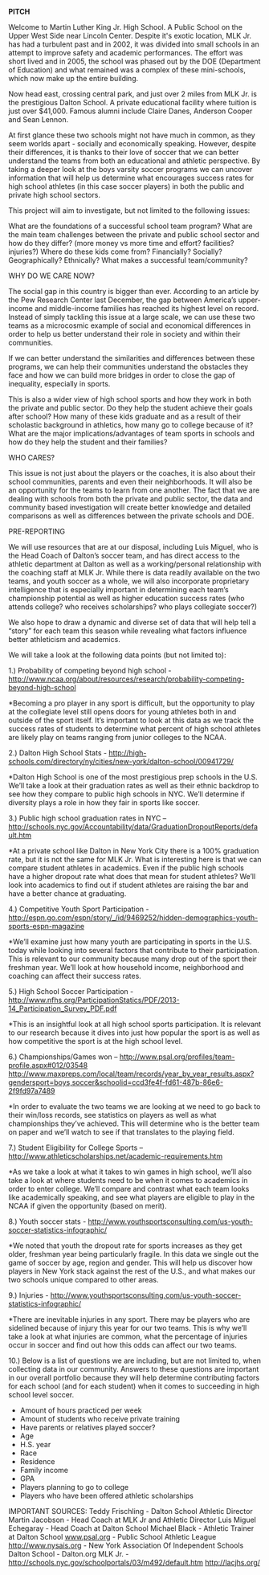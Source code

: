 **PITCH**

Welcome to Martin Luther King Jr. High School.  A Public School on the Upper West Side near Lincoln Center.  Despite it's exotic location, MLK Jr. has had a turbulent past and in 2002, it was divided into small schools in an attempt to improve safety and academic performances.  The effort was short lived and in 2005, the school was phased out by the DOE (Department of Education) and what remained was a complex of these mini-schools, which now make up the entire building.

Now head east, crossing central park, and just over 2 miles from MLK Jr. is the prestigious Dalton School.  A private educational facility where tuition is just over $41,000. Famous alumni include Claire Danes, Anderson Cooper and Sean Lennon.

At first glance these two schools might not have much in common, as they seem worlds apart - socially and economically speaking. However, despite their differences, it is thanks to their love of soccer that we can better understand the teams from both an educational and athletic perspective. By taking a deeper look at the boys varsity soccer programs we can uncover information that will help us determine what encourages success rates for high school athletes (in this case soccer players) in both the public and private high school sectors. 

This project will aim to investigate, but not limited to the following issues:

What are the foundations of a successful school team program?
What are the main team challenges between the private and public school sector and how do they differ? (more money vs more time and effort? facilities? injuries?)
Where do these kids come from?  Financially? Socially? Geographically? Ethnically?
What makes a successful team/community?


WHY DO WE CARE NOW?

The social gap in this country is bigger than ever.  According to an article by the Pew Research Center last December, the gap between America’s upper-income and middle-income families has reached its highest level on record.  Instead of simply tackling this issue at a large scale, we can use these two teams as a microcosmic example of social and economical differences in order to help us better understand their role in society and within their communities.

If we can better understand the similarities and differences between these programs, we can help their communities understand the obstacles they face and how we can build more bridges in order to close the gap of inequality, especially in sports.

This is also a wider view of high school sports and how they work in both the private and public sector.  Do they help the student achieve their goals after school? How many of these kids graduate and as a result of their scholastic background in athletics, how many go to college because of it?  What are the major implications/advantages of team sports in schools and how do they help the student and their families?

WHO CARES?         

This issue is not just about the players or the coaches, it is also about their school communities, parents and even their neighborhoods. It will also be an opportunity for the teams to learn from one another.  The fact that we are dealing with schools from both the private and public sector, the data and community based investigation will create better knowledge and detailed comparisons as well as differences between the private schools and DOE.

PRE-REPORTING

We will use resources that are at our disposal, including Luis Miguel, who is the Head Coach of Dalton’s soccer team, and has direct access to the athletic department at Dalton as well as a working/personal relationship with the coaching staff at MLK Jr.
While there is data readily available on the two teams, and youth soccer as a whole, we will also incorporate proprietary intelligence that is especially important in determining each team’s championship potential as well as higher education success rates (who attends college? who receives scholarships? who plays collegiate soccer?)

We also hope to draw a dynamic and diverse set of data that will help tell a “story” for each team this season while revealing what factors influence better athleticism and academics.

We will take a look at the following data points (but not limited to):

1.) Probability of competing beyond high school - http://www.ncaa.org/about/resources/research/probability-competing-beyond-high-school

*Becoming a pro player in any sport is difficult, but the opportunity to play at the collegiate level still opens doors for young athletes both in and outside of the sport itself. It’s important to look at this data as we track the success rates of students to determine what percent of high school athletes are likely play on teams ranging from junior colleges to the NCAA.

2.) Dalton High School Stats - http://high-schools.com/directory/ny/cities/new-york/dalton-school/00941729/

*Dalton High School is one of the most prestigious prep schools in the U.S. We’ll take a look at their graduation rates as well as their ethnic backdrop to see how they compare to public high schools in NYC. We’ll determine if diversity plays a role in how they fair in sports like soccer.

3.) Public high school graduation rates in NYC – http://schools.nyc.gov/Accountability/data/GraduationDropoutReports/default.htm

*At a private school like Dalton in New York City there is a 100% graduation rate, but it is not the same for MLK Jr. What is interesting here is that we can compare student athletes in academics. Even if the public high schools have a higher dropout rate what does that mean for student athletes? We’ll look into academics to find out if student athletes are raising the bar and have a better chance at graduating.

4.) Competitive Youth Sport Participation - http://espn.go.com/espn/story/_/id/9469252/hidden-demographics-youth-sports-espn-magazine

*We’ll examine just how many youth are participating in sports in the U.S. today while looking into several factors that contribute to their participation. This is relevant to our community because many drop out of the sport their freshman year. We’ll look at how household income, neighborhood and coaching can affect their success rates.

5.) High School Soccer Participation - http://www.nfhs.org/ParticipationStatics/PDF/2013-14_Participation_Survey_PDF.pdf

*This is an insightful look at all high school sports participation. It is relevant to our research because it dives into just how popular the sport is as well as how competitive the sport is at the high school level.   

6.) Championships/Games won – 
http://www.psal.org/profiles/team-profile.aspx#012/03548
http://www.maxpreps.com/local/team/records/year_by_year_results.aspx?gendersport=boys,soccer&schoolid=ccd3fe4f-fd61-487b-86e6-2f9fd97a7489

*In order to evaluate the two teams we are looking at we need to go back to their win/loss records, see statistics on players as well as what championships they’ve achieved. This will determine who is the better team on paper and we’ll watch to see if that translates to the playing field.

7.) Student Eligibility for College Sports – http://www.athleticscholarships.net/academic-requirements.htm

*As we take a look at what it takes to win games in high school, we’ll also take a look at where students need to be when it comes to academics in order to enter college. We’ll compare and contrast what each team looks like academically speaking, and see what players are eligible to play in the NCAA if given the opportunity (based on merit).

8.) Youth soccer stats - http://www.youthsportsconsulting.com/us-youth-soccer-statistics-infographic/

*We noted that youth the dropout rate for sports increases as they get older, freshman year being particularly fragile. In this data we single out the game of soccer by age, region and gender. This will help us discover how players in New York stack against the rest of the U.S., and what makes our two schools unique compared to other areas.

9.) Injuries - http://www.youthsportsconsulting.com/us-youth-soccer-statistics-infographic/

*There are inevitable injuries in any sport. There may be players who are sidelined because of injury this year for our two teams. This is why we’ll take a look at what injuries are common, what the percentage of injuries occur in soccer and find out how this odds can affect our two teams.

10.) Below is a list of questions we are including, but are not limited to, when collecting data in our community. Answers to these questions are important in our overall portfolio because they will help determine contributing factors for each school (and for each student) when it comes to succeeding in high school level soccer.   

- Amount of hours practiced per week
- Amount of students who receive private training
- Have parents or relatives played soccer?
- Age
- H.S. year
- Race
- Residence
- Family income
- GPA
- Players planning to go to college
- Players who have been offered athletic scholarships

IMPORTANT SOURCES:
Teddy Frischling - Dalton School Athletic Director
Martin Jacobson - Head Coach at MLK Jr and Athletic Director
Luis Miguel Echegaray - Head Coach at Dalton School
Michael Black - Athletic Trainer at Dalton School
www.psal.org  -   Public School Athletic League
http://www.nysais.org -  New York Association Of Independent Schools
Dalton School -  Dalton.org
MLK Jr. -  http://schools.nyc.gov/schoolportals/03/m492/default.htm
               http://lacjhs.org/




